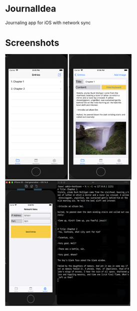 # JournalIdea
Journaling app for iOS with network sync

# Screenshots

<img src="https://github.com/nemerson7/JournalIdea/blob/main/screenshots/1.png" width="200" height="400">
<img src="https://github.com/nemerson7/JournalIdea/blob/main/screenshots/2.png" width="200" height="400">
<img src="https://github.com/nemerson7/JournalIdea/blob/main/screenshots/3.png" width="400" height="400">
